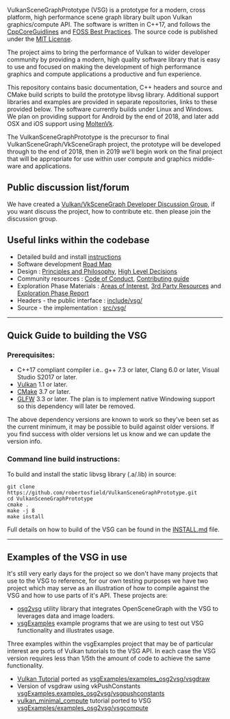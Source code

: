 VulkanSceneGraphPrototype (VSG) is a prototype for a modern, cross platform, high performance scene graph library built upon Vulkan graphics/compute API. The software is written in C++17, and follows the [CppCoreGuidlines](https://isocpp.github.io/CppCoreGuidelines/CppCoreGuidelines) and [FOSS Best Practices](https://github.com/coreinfrastructure/best-practices-badge/blob/master/doc/criteria.md).  The source code is published under the [MIT License](LICENSE.md).

The project aims to bring the performance of Vulkan to wider developer community by providing a modern, high quality software library that is easy to use and focused on making the development of high performance graphics and compute applications a productive and fun experience. 

This repository contains basic documentation, C++ headers and source and CMake build scripts to build the prototype libvsg library.  Additional support libraries and examples are provided in separate repositories, links to these provided below.  The software currently builds under Linux and Windows.  We plan on providing support for Android by the end of 2018, and later add OSX and iOS support using [MoltenVk](https://github.com/KhronosGroup/MoltenVK).

The VulkanSceneGraphPrototype is the precursor to final VulkanSceneGraph/VkSceneGraph project, the prototype will be developed through to the end of 2018, then in 2019 we'll begin work on the final project that will be appropriate for use within user compute and graphics middle-ware and applications.

## Public discussion list/forum
We have created a [Vulkan/VkSceneGraph Developer Discussion Group](https://groups.google.com/forum/#!forum/vsg-users), if you want discuss the project, how to contribute etc. then please join the discussion group.

## Useful links within the codebase
* Detailed build and install [instructions](INSTALL.md)
* Software development [Road Map](ROADMAP.md)
* Design : [Principles and Philosophy](docs/Design/DesignPrinciplesAndPhilosophy.md),  [High Level Decisions](docs/Design/HighLevelDesignDecisions.md)
* Community resources :  [Code of Conduct](docs/CODE_OF_CONDUCT.md), [Contributing guide](docs/CONTRIBUTING.md)
* Exploration Phase Materials : [Areas of Interest](docs/ExplorationPhase/AreasOfInterest.md), [3rd Party Resources](docs/ExplorationPhase/3rdPartyResources.md) and [Exploration Phase Report](docs/ExplorationPhase/VulkanSceneGraphExplorationPhaseReport.md)
* Headers - the public interface : [include/vsg/](include/vsg)
* Source - the implementation : [src/vsg/](src/vsg)

---

## Quick Guide to building the VSG

### Prerequisites:
* C++17 compliant compiler i.e.. g++ 7.3 or later, Clang 6.0 or later, Visual Studio S2017 or later.
* [Vulkan](https://vulkan.lunarg.com/) 1.1 or later.
* [CMake](https://www.cmake.org) 3.7 or later.
* [GLFW](https://www.glfw.org)  3.3 or later.  The plan is to implement native Windowing support so this dependency will
 later be removed.

The above dependency versions are known to work so they've been set as the current minimum, it may be possible to build against older versions.  If you find success with older versions let us know and we can update the version info.

### Command line build instructions:
To build and install the static libvsg library (.a/.lib) in source:

    git clone https://github.com/robertosfield/VulkanSceneGraphPrototype.git
    cd VulkanSceneGraphPrototype
    cmake .
    make -j 8
    make install

Full details on how to build of the VSG can be found in the [INSTALL.md](INSTALL.md) file.

---

## Examples of the VSG in use

It's still very early days for the project so we don't have many projects that use to the VSG to reference, for our own testing purposes we have two project which may serve as an illustration of how to compile against the VSG and how to use parts of it's API.  These projects are:

* [osg2vsg](https://github.com/robertosfield/osg2vsg) utility library that integrates OpenSceneGraph with the VSG to leverages data and image loaders.
* [vsgExamples](https://github.com/robertosfield/vsgExamples) example programs that we are using to test out VSG functionality and illustrates usage.

Three examples within the vsgExamples project that may be of particular interest are ports of Vulkan tutorials to the VSG API.  In each case the VSG version requires less than 1/5th the amount of code to achieve the same functionality.

* [Vulkan Tutorial](https://vulkan-tutorial.com/) ported as [vsgExamples/examples_osg2vsg/vsgdraw](https://github.com/robertosfield/vsgExamples/blob/master/examples_osg2vsg/vsgdraw/)
* Version of vsgdraw using vkPushConstants [vsgExamples.examples_osg2vsg/vsgpushconstants](https://github.com/robertosfield/vsgExamples/blob/master/examples_osg2vsg/vsgpushconstants/)
* [vulkan_minimal_compute](https://github.com/Erkaman/vulkan_minimal_compute) tutorial ported to VSG [vsgExamples/examples_osg2vsg/vsgcompute](https://github.com/robertosfield/vsgExamples/blob/master/examples_osg2vsg/vsgcompute/)

